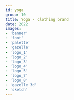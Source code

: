 ```yaml
---
id: yoga
group: 10
title: Yoga - clothing brand
date: 2022
images:
- 'banner'
- 'font'
- 'palette'
- 'gazelle'
- 'logo_1'
- 'logo_2'
- 'logo_3'
- 'logo_4'
- 'logo_5'
- 'logo_7'
- 'logo_8'
- 'gazelle_3d'
- 'sketch'
---
```

